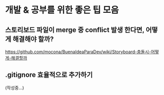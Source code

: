 # 개발 & 공부를 위한 좋은 팁 모음

## 스토리보드 파일이 merge 중 conflict 발생 한다면, 어떻게 해결해야 할까?
https://github.com/mocona/BuenaIdeaParaDev/wiki/Storyboard-충돌시-어떻게-해결할까

## .gitignore 효율적으로 추가하기
(작성중...)
